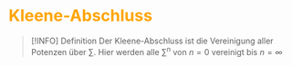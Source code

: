 # <font color = "orange">Kleene-Abschluss</font>
>[!INFO] Definition
>Der Kleene-Abschluss ist die Vereinigung aller Potenzen über $\sum$. Hier werden alle $\sum^n$ von $n=0$ vereinigt bis $n = \infty$

